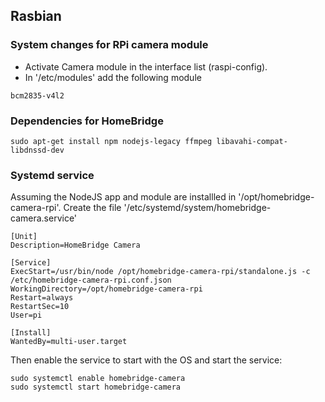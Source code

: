 ## Rasbian 

### System changes for RPi camera module
- Activate Camera module in the interface list (raspi-config).
- In '/etc/modules' add the following module
```shell
bcm2835-v4l2
```

### Dependencies for HomeBridge
```shell
sudo apt-get install npm nodejs-legacy ffmpeg libavahi-compat-libdnssd-dev
```

### Systemd service
Assuming the NodeJS app and module are installled in '/opt/homebridge-camera-rpi'.
Create the file '/etc/systemd/system/homebridge-camera.service'
```ìni
[Unit]
Description=HomeBridge Camera

[Service]
ExecStart=/usr/bin/node /opt/homebridge-camera-rpi/standalone.js -c /etc/homebridge-camera-rpi.conf.json
WorkingDirectory=/opt/homebridge-camera-rpi
Restart=always
RestartSec=10
User=pi

[Install]
WantedBy=multi-user.target
```
Then enable the service to start with the OS and start the service:
```shell
sudo systemctl enable homebridge-camera
sudo systemctl start homebridge-camera
```
